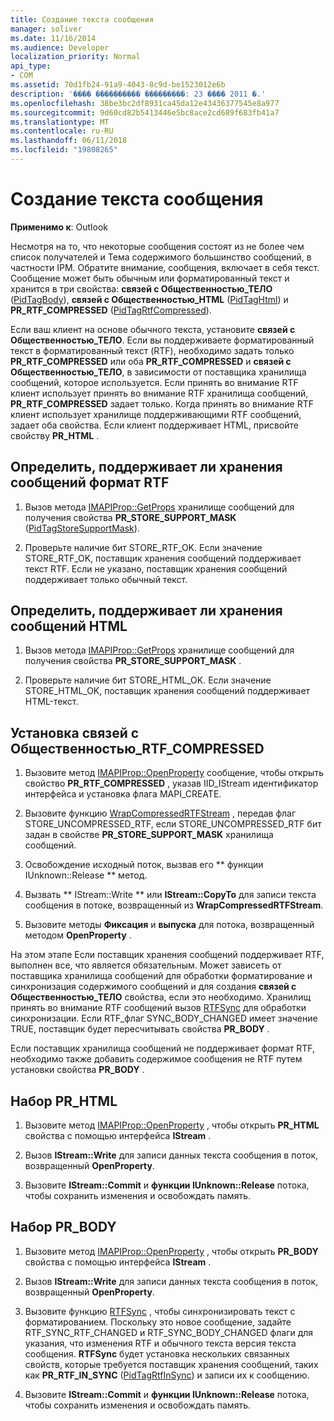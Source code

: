 ```yaml
---
title: Создание текста сообщения
manager: soliver
ms.date: 11/16/2014
ms.audience: Developer
localization_priority: Normal
api_type:
- COM
ms.assetid: 70d1fb24-91a9-4043-8c9d-be1523012e6b
description: '���� ���������� ���������: 23 ���� 2011 �.'
ms.openlocfilehash: 38be3bc2df8931ca45da12e43436377545e8a977
ms.sourcegitcommit: 9d60cd82b5413446e5bc8ace2cd689f683fb41a7
ms.translationtype: MT
ms.contentlocale: ru-RU
ms.lasthandoff: 06/11/2018
ms.locfileid: "19808265"
---
```

# <a name="creating-message-text"></a>Создание текста сообщения

**Применимо к**: Outlook 
  
Несмотря на то, что некоторые сообщения состоят из не более чем список получателей и Тема содержимого большинство сообщений, в частности IPM. Обратите внимание, сообщения, включает в себя текст. Сообщение может быть обычным или форматированный текст и хранится в три свойства: **связей с Общественностью\_ТЕЛО** ([PidTagBody](pidtagbody-canonical-property.md)), **связей с Общественностью\_HTML** ([PidTagHtml](pidtaghtml-canonical-property.md)) и **PR_RTF_COMPRESSED** ([PidTagRtfCompressed](pidtagrtfcompressed-canonical-property.md)). 

Если ваш клиент на основе обычного текста, установите **связей с Общественностью\_ТЕЛО**. Если вы поддерживаете форматированный текст в форматированный текст (RTF), необходимо задать только **PR_RTF_COMPRESSED** или оба **PR_RTF_COMPRESSED** и **связей с Общественностью\_ТЕЛО**, в зависимости от поставщика хранилища сообщений, которое используется. Если принять во внимание RTF клиент использует принять во внимание RTF хранилища сообщений, **PR_RTF_COMPRESSED** задает только. Когда принять во внимание RTF клиент использует хранилище поддерживающими RTF сообщений, задает оба свойства. Если клиент поддерживает HTML, присвойте свойству **PR_HTML** . 
  
## <a name="determine-whether-your-message-store-supports-rich-text-format"></a>Определить, поддерживает ли хранения сообщений формат RTF
  
1. Вызов метода [IMAPIProp::GetProps](imapiprop-getprops.md) хранилище сообщений для получения свойства **PR_STORE_SUPPORT_MASK** ([PidTagStoreSupportMask](pidtagstoresupportmask-canonical-property.md)).
    
2. Проверьте наличие бит STORE_RTF_OK. Если значение STORE_RTF_OK, поставщик хранения сообщений поддерживает текст RTF. Если не указано, поставщик хранения сообщений поддерживает только обычный текст.
    
## <a name="determine-whether-your-message-store-supports-html"></a>Определить, поддерживает ли хранения сообщений HTML
  
1. Вызов метода [IMAPIProp::GetProps](imapiprop-getprops.md) хранилище сообщений для получения свойства **PR_STORE_SUPPORT_MASK** . 
    
2. Проверьте наличие бит STORE_HTML_OK. Если значение STORE_HTML_OK, поставщик хранения сообщений поддерживает HTML-текст. 
    
## <a name="set-prrtfcompressed"></a>Установка связей с Общественностью\_RTF_COMPRESSED
  
1. Вызовите метод [IMAPIProp::OpenProperty](imapiprop-openproperty.md) сообщение, чтобы открыть свойство **PR_RTF_COMPRESSED** , указав IID_IStream идентификатор интерфейса и установка флага MAPI_CREATE. 
    
2. Вызовите функцию [WrapCompressedRTFStream](wrapcompressedrtfstream.md) , передав флаг STORE_UNCOMPRESSED_RTF, если STORE_UNCOMPRESSED_RTF бит задан в свойстве **PR_STORE_SUPPORT_MASK** хранилища сообщений. 
    
3. Освобождение исходный поток, вызвав его ** функции IUnknown::Release ** метод. 
    
4. Вызвать ** IStream::Write ** или **IStream::CopyTo** для записи текста сообщения в потоке, возвращенный из **WrapCompressedRTFStream**.
    
5. Вызовите методы **Фиксация** и **выпуска** для потока, возвращенный методом **OpenProperty** . 
    
На этом этапе Если поставщик хранения сообщений поддерживает RTF, выполнен все, что является обязательным. Может зависеть от поставщика хранилища сообщений для обработки форматирование и синхронизация содержимого сообщений и для создания **связей с Общественностью\_ТЕЛО** свойства, если это необходимо. Хранилищ принять во внимание RTF сообщений вызов [RTFSync](rtfsync.md) для обработки синхронизации. Если RTF\_флаг SYNC_BODY_CHANGED имеет значение TRUE, поставщик будет пересчитывать свойства **PR_BODY** . 
  
Если поставщик хранилища сообщений не поддерживает формат RTF, необходимо также добавить содержимое сообщения не RTF путем установки свойства **PR_BODY** . 
  
## <a name="set-prhtml"></a>Набор PR_HTML
  
1. Вызовите метод [IMAPIProp::OpenProperty](imapiprop-openproperty.md) , чтобы открыть **PR_HTML** свойства с помощью интерфейса **IStream** . 
    
2. Вызов **IStream::Write** для записи данных текста сообщения в поток, возвращенный **OpenProperty**. 
    
3. Вызовите **IStream::Commit** и **функции IUnknown::Release** потока, чтобы сохранить изменения и освобождать память. 
    
## <a name="set-prbody"></a>Набор PR_BODY
  
1. Вызовите метод [IMAPIProp::OpenProperty](imapiprop-openproperty.md) , чтобы открыть **PR_BODY** свойства с помощью интерфейса **IStream** . 
    
2. Вызов **IStream::Write** для записи данных текста сообщения в поток, возвращенный **OpenProperty**. 
    
3. Вызовите функцию [RTFSync](rtfsync.md) , чтобы синхронизировать текст с форматированием. Поскольку это новое сообщение, задайте RTF_SYNC_RTF_CHANGED и RTF_SYNC_BODY_CHANGED флаги для указания, что изменения RTF и обычного текста версия текста сообщения. **RTFSync** будет установка нескольких связанных свойств, которые требуется поставщик хранения сообщений, таких как **PR_RTF_IN_SYNC** ([PidTagRtfInSync](pidtagrtfinsync-canonical-property.md)) и записи их к сообщению.
    
4. Вызовите **IStream::Commit** и **функции IUnknown::Release** потока, чтобы сохранить изменения и освобождать память. 
    

